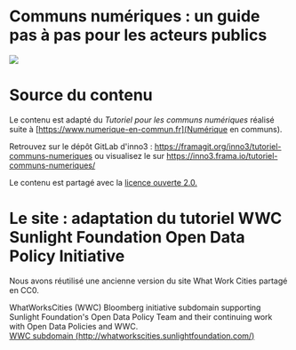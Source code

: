 # Communs numériques : un guide pas à pas pour les acteurs publics


![](https://societenumerique.gouv.fr/wp-content/uploads/2018/01/logomarianne_typo-sombre.png)


# Source du contenu

Le contenu est adapté du _Tutoriel pour les communs numériques_ réalisé suite à [https://www.numerique-en-commun.fr](Numérique en communs).

Retrouvez sur le dépôt GitLab d'inno3 : https://framagit.org/inno3/tutoriel-communs-numeriques ou visualisez le sur https://inno3.frama.io/tutoriel-communs-numeriques/

Le contenu est partagé avec la [licence ouverte 2.0.](https://www.etalab.gouv.fr/wp-content/uploads/2017/04/ETALAB-Licence-Ouverte-v2.0.pdf)

# Le site : adaptation du tutoriel WWC Sunlight Foundation Open Data Policy Initiative  

Nous avons réutilisé une ancienne version du site What Work Cities partagé en CC0. 

WhatWorksCities (WWC) Bloomberg initiative subdomain supporting Sunlight Foundation's Open Data Policy Team and their continuing work with Open Data Policies and WWC.  
[WWC subdomain (http://whatworkscities.sunlightfoundation.com/)](http://whatworkscities.sunlightfoundation.com/)
